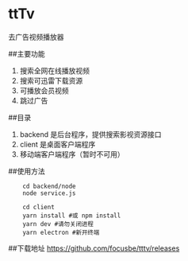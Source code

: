 # ttTv

去广告视频播放器

##主要功能
1. 搜索全网在线播放视频
2. 搜索可迅雷下载资源
3. 可播放会员视频
3. 跳过广告


##目录
1. backend 是后台程序，提供搜索影视资源接口
2. client 是桌面客户端程序
3. 移动端客户端程序（暂时不可用）

##使用方法

```
    cd backend/node
    node service.js
    
    cd client
    yarn install #或 npm install
    yarn dev #请勿关闭进程
    yarn electron #新开终端
```


##下载地址
https://github.com/focusbe/tttv/releases 


